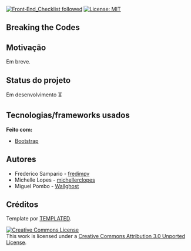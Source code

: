 [![Front‑End_Checklist followed](https://img.shields.io/badge/Front‑End_Checklist-followed-brightgreen.svg)](https://github.com/thedaviddias/Front-End-Checklist/) 
[![License: MIT](https://img.shields.io/badge/License-MIT-yellow.svg)](https://opensource.org/licenses/MIT)


## Breaking the Codes

## Motivação
Em breve.


## Status do projeto
Em desenvolvimento :hourglass_flowing_sand:

## Tecnologias/frameworks usados

<b>Feito com:</b>
- [Bootstrap](https://getbootstrap.com/)

## Autores
 
- Frederico Sampario - [fredimpv](https://github.com/fredimpv)
- Michelle Lopes - [michellerclopes](https://github.com/michellerclopes)
- Miguel Pombo - [Wallghost](https://github.com/Wallghost)

## Créditos

Template por [TEMPLATED](https://templated.co/).

<a rel="license" href="http://creativecommons.org/licenses/by/3.0/"><img alt="Creative Commons License" style="border-width:0" src="https://i.creativecommons.org/l/by/3.0/80x15.png" /></a><br />This work is licensed under a <a rel="license" href="http://creativecommons.org/licenses/by/3.0/">Creative Commons Attribution 3.0 Unported License</a>.

